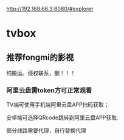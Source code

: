 http://192.168.66.3:8080/#explorer

# tvbox 
## 推荐fongmi的影视
纯搬运。侵权联系，删！！！
### 阿里云盘需token方可正常观看
TV端可使用手机端阿里云盘APP扫码获取；

安卓端可选择QRcode跳转到阿里云盘APP获取.

部分线路需要代理，自行替换代理
